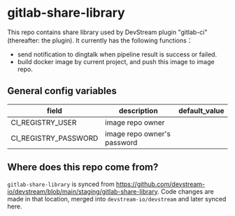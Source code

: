 # gitlab-share-library

This repo contains share library used by DevStream plugin "gitlab-ci" (thereafter: the plugin). It currently has the following functions：
- send notification to dingtalk when pipeline result is success or failed.
- build docker image by current project, and push this image to image repo.

## General config variables

|  field   | description  | default_value  |
|  ----  | ----  | ----  |
|  CI_REGISTRY_USER  | image repo owner  |   |
|  CI_REGISTRY_PASSWORD  | image repo owner's password  |  |

## Where does this repo come from?

`gitlab-share-library` is synced from https://github.com/devstream-io/devstream/blob/main/staging/gitlab-share-library. 
Code changes are made in that location, merged into `devstream-io/devstream` and later synced here.
